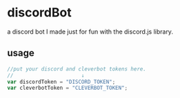 # discordBot
a discord bot I made just for fun with the discord.js library.

## usage
```javascript
//put your discord and cleverbot tokens here.
//                      ↓
var discordToken = "DISCORD_TOKEN";
var cleverbotToken = "CLEVERBOT_TOKEN";
```
